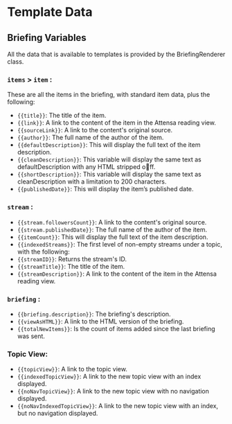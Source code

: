 # Template Data

## Briefing Variables

All the data that is available to templates is provided by the BriefingRenderer class.

### `items` > `item` : 

These are all the items in the briefing, with standard item data, plus the following:

* `{{title}}`: The title of the item.
* `{{link}}`: A link to the content of the item in the Attensa reading view.
* `{{sourceLink}}`: A link to the content's original source.
* `{{author}}`: The full name of the author of the item. 
* `{{defaultDescription}}`: This will display the full text of the item description.
* `{{cleanDescription}}`: This variable will display the same text as defaultDescription with any HTML stripped off.
* `{{shortDescription}}`: This variable will display the same text as cleanDescription with a limitation to 200 characters.
* `{{publishedDate}}`: This will display the item’s published date.

### `stream` : 

* `{{stream.followersCount}}`: A link to the content's original source.
* `{{stream.publishedDate}}`: The full name of the author of the item. 
* `{{itemCount}}`: This will display the full text of the item description.
* `{{indexedStreams}}`: The first level of non-empty streams under a topic, with the following:
* `{{streamID}}`: Returns the stream's ID.
* `{{streamTitle}}`: The title of the item.
* `{{streamDescription}}`: A link to the content of the item in the Attensa reading view.

### `briefing` : 

* `{{briefing.description}}`: The briefing's description.
* `{{viewAsHTML}}`: A link to the HTML version of the briefing.
* `{{totalNewItems}}`: Is the count of items added since the last briefing was sent. 

### Topic View:

* `{{topicView}}`: A link to the topic view.
* `{{indexedTopicView}}`: A link to the new topic view with an index displayed.
* `{{noNavTopicView}}`: A link to the new topic view with no navigation displayed.
* `{{noNavIndexedTopicView}}`: A link to the new topic view with an index, but no navigation displayed.
